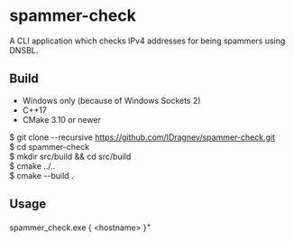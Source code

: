 # spammer-check

A CLI application which checks IPv4 addresses for being spammers using DNSBL.

## Build
 - Windows only (because of Windows Sockets 2)
 - C++17
 - CMake 3.10 or newer
 
 $ git clone --recursive https://github.com/IDragnev/spammer-check.git   
 $ cd spammer-check  
 $ mkdir src/build && cd src/build  
 $ cmake ../..  
 $ cmake --build .  
 
 ## Usage
  spammer_check.exe { \<hostname\> }<sup>+<sup/>
